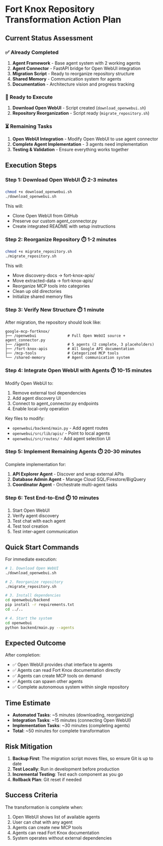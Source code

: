 # Fort Knox Repository Transformation Action Plan

## Current Status Assessment

### ✅ Already Completed
1. **Agent Framework** - Base agent system with 2 working agents
2. **Agent Connector** - FastAPI bridge for Open WebUI integration  
3. **Migration Script** - Ready to reorganize repository structure
4. **Shared Memory** - Communication system for agents
5. **Documentation** - Architecture vision and progress tracking

### 🔄 Ready to Execute
1. **Download Open WebUI** - Script created (`download_openwebui.sh`)
2. **Repository Reorganization** - Script ready (`migrate_repository.sh`)

### ⏳ Remaining Tasks
1. **Open WebUI Integration** - Modify Open WebUI to use agent connector
2. **Complete Agent Implementation** - 3 agents need implementation
3. **Testing & Validation** - Ensure everything works together

## Execution Steps

### Step 1: Download Open WebUI ⏱️ 2-3 minutes
```bash
chmod +x download_openwebui.sh
./download_openwebui.sh
```
This will:
- Clone Open WebUI from GitHub
- Preserve our custom agent_connector.py
- Create integrated README with setup instructions

### Step 2: Reorganize Repository ⏱️ 1-2 minutes  
```bash
chmod +x migrate_repository.sh
./migrate_repository.sh
```
This will:
- Move discovery-docs → fort-knox-apis/
- Move extracted-data → fort-knox-apis/
- Reorganize MCP tools into categories
- Clean up old directories
- Initialize shared memory files

### Step 3: Verify New Structure ⏱️ 1 minute
After migration, the repository should look like:
```
google-mcp-fortknox/
├── /openwebui              # Full Open WebUI source + agent_connector.py
├── /agents                 # 5 agents (2 complete, 3 placeholders)
├── /fort-knox-apis         # All Google API documentation
├── /mcp-tools              # Categorized MCP tools
└── /shared-memory          # Agent communication system
```

### Step 4: Integrate Open WebUI with Agents ⏱️ 10-15 minutes
Modify Open WebUI to:
1. Remove external tool dependencies
2. Add agent discovery UI
3. Connect to agent_connector.py endpoints
4. Enable local-only operation

Key files to modify:
- `openwebui/backend/main.py` - Add agent routes
- `openwebui/src/lib/apis/` - Point to local agents
- `openwebui/src/routes/` - Add agent selection UI

### Step 5: Implement Remaining Agents ⏱️ 20-30 minutes
Complete implementation for:
1. **API Explorer Agent** - Discover and wrap external APIs
2. **Database Admin Agent** - Manage Cloud SQL/Firestore/BigQuery  
3. **Coordinator Agent** - Orchestrate multi-agent tasks

### Step 6: Test End-to-End ⏱️ 10 minutes
1. Start Open WebUI
2. Verify agent discovery
3. Test chat with each agent
4. Test tool creation
5. Test inter-agent communication

## Quick Start Commands

For immediate execution:
```bash
# 1. Download Open WebUI
./download_openwebui.sh

# 2. Reorganize repository
./migrate_repository.sh

# 3. Install dependencies
cd openwebui/backend
pip install -r requirements.txt
cd ../..

# 4. Start the system
cd openwebui
python backend/main.py --agents
```

## Expected Outcome

After completion:
- ✅ Open WebUI provides chat interface to agents
- ✅ Agents can read Fort Knox documentation directly
- ✅ Agents can create MCP tools on demand
- ✅ Agents can spawn other agents
- ✅ Complete autonomous system within single repository

## Time Estimate

- **Automated Tasks**: ~5 minutes (downloading, reorganizing)
- **Integration Tasks**: ~15 minutes (connecting Open WebUI)
- **Implementation Tasks**: ~30 minutes (completing agents)
- **Total**: ~50 minutes for complete transformation

## Risk Mitigation

1. **Backup First**: The migration script moves files, so ensure Git is up to date
2. **Test Locally**: Run in development before production
3. **Incremental Testing**: Test each component as you go
4. **Rollback Plan**: Git reset if needed

## Success Criteria

The transformation is complete when:
1. Open WebUI shows list of available agents
2. User can chat with any agent
3. Agents can create new MCP tools
4. Agents can read Fort Knox documentation
5. System operates without external dependencies